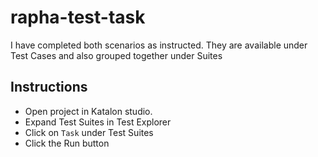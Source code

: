 # rapha-test-task
I have completed both scenarios as instructed. They are available under Test Cases and also grouped together under Suites

## Instructions
- Open project in Katalon studio. 
- Expand Test Suites in Test Explorer
- Click on `Task` under Test Suites
- Click the Run button 
